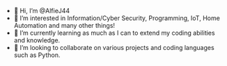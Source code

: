 - 👋 Hi, I’m @AlfieJ44
- 👀 I’m interested in Information/Cyber Security, Programming, IoT, Home Automation and many other things!
- 🌱 I’m currently learning as much as I can to extend my coding abilities and knowledge.
- 💞️ I’m looking to collaborate on various projects and coding languages such as Python.

<!---
AlfieJ44/AlfieJ44 is a ✨ special ✨ repository because its `README.md` (this file) appears on your GitHub profile.
You can click the Preview link to take a look at your changes.
--->
